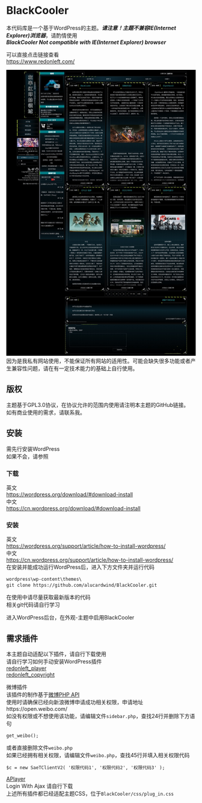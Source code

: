 # BlackCooler
本代码库是一个基于WordPress的主题。***请注意！主题不兼容IE(Internet Explorer)浏览器***，请酌情使用  
***BlackCooler Not compatible with IE(Internet Explorer) browser***  
  
可以直接点击链接查看  
https://www.redonleft.com/  

![](screenshot.jpg)
因为是我私有网站使用，不能保证所有网站的适用性。可能会缺失很多功能或者产生兼容性问题，请在有一定技术能力的基础上自行使用。  
## 版权
主题基于GPL3.0协议，在协议允许的范围内使用请注明本主题的GitHub链接。  
如有商业使用的需求，请联系我。  
## 安装
需先行安装WordPress  
如果不会，请参照
### 下载  
英文  
https://wordpress.org/download/#download-install  
中文  
https://cn.wordpress.org/download/#download-install
### 安装  
英文  
https://wordpress.org/support/article/how-to-install-wordpress/  
中文  
https://cn.wordpress.org/support/article/how-to-install-wordpress/  
在安装并能成功运行WordPress后，进入下方文件夹并运行代码  
```
wordpress\wp-content\themes\ 
git clone https://github.com/alucardwind/BlackCooler.git
```
在使用中请尽量获取最新版本的代码  
相关git代码请自行学习  
  
进入WordPress后台，在外观-主题中启用BlackCooler  
## 需求插件
本主题自动适配以下插件，请自行下载使用  
请自行学习如何手动安装WordPress插件  
[redonleft_player](https://github.com/alucardwind/redonleft_player)  
[redonleft_copyright](https://github.com/alucardwind/redonleft_copyright)  
  
微博插件  
该插件的制作基于[微博PHP API](https://github.com/xiaosier/libweibo)  
使用时请确保已经向新浪微博申请成功相关权限，申请地址https://open.weibo.com/  
如没有权限或不想使用该功能，请编辑文件`sidebar.php`，查找24行并删除下方语句
```
get_weibo();
```
或者直接删除文件`weibo.php`  
如果已经拥有相关权限，请编辑文件`weibo.php`，查找45行并填入相关权限代码
```
$c = new SaeTClientV2( '权限代码1', '权限代码2', '权限代码3' );
```
  
[APlayer](https://github.com/DIYgod/APlayer)  
Login With Ajax 请自行下载  
上述所有插件都已经适配主题CSS，位于`BlackCooler/css/plug_in.css`
